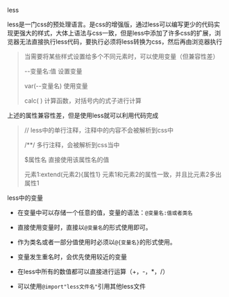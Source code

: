 less

less是一门css的预处理语言。是css的增强版，通过less可以编写更少的代码实现更强大的样式，大体上语法与css一致，但是less中添加了许多css的扩展，浏览器无法直接执行less代码，要执行必须将less转换为css，然后再由浏览器执行

> 当需要将某些样式设置给多个不同元素时，可以使用变量（但兼容性差）
>
> --变量名:值			设置变量
>
> var(--变量名)		  使用变量
>
> calc( )					计算函数，对括号内的式子进行计算

上述的属性兼容性差，但是使用less就可以利用代码完成

> //													less中的单行注释，注释中的内容不会被解析到css中
>
> /**/												多行注释，会被解析到css当中
>
> $属性名											直接使用该属性名的值
>
> 元素1:extend(元素2){属性1}			元素1和元素2的属性一致，并且比元素2多出属性1

less中的变量

- 在变量中可以存储一个任意的值，变量的语法：`@变量名:值或者类名`

- 直接使用变量时，直接以`@变量名`的形式使用即可。

- 作为类名或者一部分值使用时必须以`@{变量名}`的形式使用。

- 变量发生重名时，会优先使用较近的变量

- 在less中所有的数值都可以直接进行运算（+，-，*，/）
- 可以使用`@import"less文件名"`引用其他less文件

